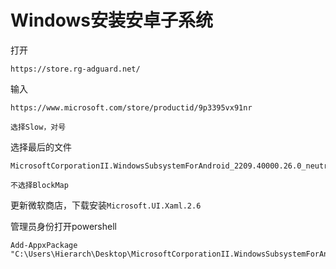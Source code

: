 # Windows安装安卓子系统

打开

```
https://store.rg-adguard.net/
```

输入

```
https://www.microsoft.com/store/productid/9p3395vx91nr

选择Slow，对号
```

选择最后的文件

```
MicrosoftCorporationII.WindowsSubsystemForAndroid_2209.40000.26.0_neutral_~_8wekyb3d8bbwe.Msixbundle

不选择BlockMap
```

更新微软商店，下载安装`Microsoft.UI.Xaml.2.6`

管理员身份打开powershell

```
Add-AppxPackage "C:\Users\Hierarch\Desktop\MicrosoftCorporationII.WindowsSubsystemForAndroid_2209.40000.26.0_neutral_~_8wekyb3d8bbwe.Msixbundle"
```



